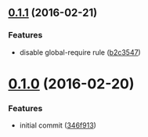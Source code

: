 <a name="0.1.1"></a>
## [0.1.1](https://github.com/kapanlagi-network/eslint-config-kln/compare/v0.1.0...v0.1.1) (2016-02-21)


### Features

* disable global-require rule ([b2c3547](https://github.com/kapanlagi-network/eslint-config-kln/commit/b2c3547))



<a name="0.1.0"></a>
# [0.1.0](https://github.com/kapanlagi-network/eslint-config-kln/compare/346f913...v0.1.0) (2016-02-20)


### Features

* initial commit ([346f913](https://github.com/kapanlagi-network/eslint-config-kln/commit/346f913))



